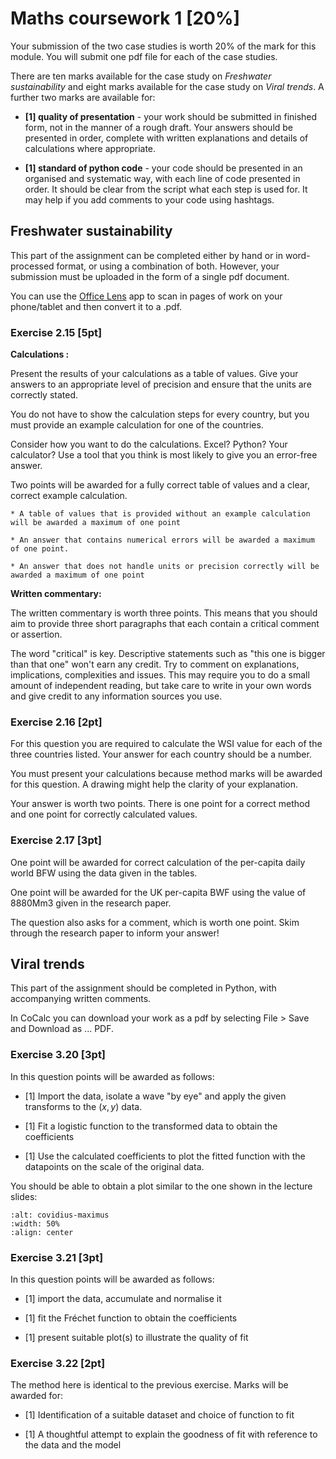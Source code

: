 # Maths coursework 1 [20%]

Your submission of the two case studies is worth 20% of the mark for this module. You will submit one pdf file for each of the case studies.

There are ten marks available for the case study on *Freshwater sustainability* and eight marks available for the case study on *Viral trends*. A further two marks are available for:

* **[1] quality of presentation** - your work should be submitted in finished form, not in the manner of a rough draft. Your answers should be presented in order, complete with written explanations and details of calculations where appropriate.

* **[1] standard of python code** - your code should be presented in an organised and systematic way, with each line of code presented in order. It should be clear from the script what each step is used for. It may help if you add comments to your code using hashtags.

## Freshwater sustainability

This part of the assignment can be completed either by hand or in word-processed format, or using a combination of both. However, your submission must be uploaded in the form of a single pdf document.

You can use the [Office Lens](https://wiki.ucl.ac.uk/display/ELearningStudentSupport/Office+Lens) app to scan in pages of work on your phone/tablet and then convert it to a .pdf.

### Exercise 2.15 [5pt]

**Calculations :**

Present the results of your calculations as a table of values. Give your answers to an appropriate level of precision and ensure that the units are correctly stated.

You do not have to show the calculation steps for every country, but you must provide an example calculation for one of the countries.

Consider how you want to do the calculations. Excel? Python? Your calculator? Use a tool that you think is most likely to give you an error-free answer.

Two points will be awarded for a fully correct table of values and a clear, correct example calculation.

```{toggle}
* A table of values that is provided without an example calculation will be awarded a maximum of one point

* An answer that contains numerical errors will be awarded a maximum of one point.

* An answer that does not handle units or precision correctly will be awarded a maximum of one point
```

**Written commentary:**

The written commentary is worth three points. This means that you should aim to provide three short paragraphs that each contain a critical comment or assertion.

The word "critical" is key. Descriptive statements such as "this one is bigger than that one" won't earn any credit. Try to comment on explanations, implications, complexities and issues. This may require you to do a small amount of independent reading, but take care to write in your own words and give credit to any information sources you use.

### Exercise 2.16 [2pt]

For this question you are required to calculate the WSI value for each of the three countries listed. Your answer for each country should be a number.

You must present your calculations because method marks will be awarded for this question. A drawing might help the clarity of your explanation.

Your answer is worth two points. There is one point for a correct method and one point for correctly calculated values.

### Exercise 2.17 [3pt]

One point will be awarded for correct calculation of the per-capita daily world BFW using the data given in the tables.

One point will be awarded for the UK per-capita BWF using the value of 8880Mm3 given in the research paper.

The question also asks for a comment, which is worth one point. Skim through the research paper to inform your answer!

## Viral trends

This part of the assignment should be completed in Python, with accompanying written comments.

In CoCalc you can download your work as a pdf by selecting File > Save and Download as ... PDF.

### Exercise 3.20 [3pt]

In this question points will be awarded as follows:

* [1] Import the data, isolate a wave "by eye" and apply the given transforms to the $(x,y)$ data.

* [1] Fit a logistic function to the transformed data to obtain the coefficients

* [1] Use the calculated coefficients to plot the fitted function with the datapoints on the scale of the original data.

You should be able to obtain a plot similar to the one shown in the lecture slides:

```{image} imgs/hwk1.png
:alt: covidius-maximus
:width: 50%
:align: center
```

### Exercise 3.21 [3pt]

In this question points will be awarded as follows:

* [1] import the data, accumulate and normalise it

* [1] fit the Fréchet function to obtain the coefficients

* [1] present suitable plot(s) to illustrate the quality of fit


### Exercise 3.22 [2pt]

The method here is identical to the previous exercise. Marks will be awarded for:

* [1] Identification of a suitable dataset and choice of function to fit

* [1] A thoughtful attempt to explain the goodness of fit with reference to the data and the model
